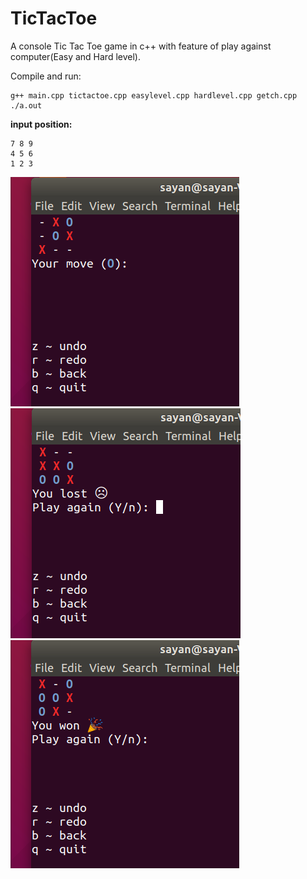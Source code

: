 # TicTacToe

A console Tic Tac Toe game in c++ with feature of play against computer(Easy and Hard level).

Compile and run:
```
g++ main.cpp tictactoe.cpp easylevel.cpp hardlevel.cpp getch.cpp
./a.out
```

**input position:**
```
7 8 9
4 5 6
1 2 3
```
![Pic 1](/images/VirtualBox_Ubuntu%2018.04%20LTS_02_10_2019_02_02_41.png)
![Pic 2](/images/VirtualBox_Ubuntu%2018.04%20LTS_02_10_2019_02_03_29.png)
![Pic 3](/images/VirtualBox_Ubuntu%2018.04%20LTS_02_10_2019_02_05_07.png)
